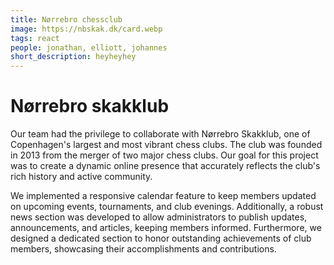 ```yaml
---
title: Nørrebro chessclub
image: https://nbskak.dk/card.webp
tags: react
people: jonathan, elliott, johannes
short_description: heyheyhey
---
```


# Nørrebro skakklub

Our team had the privilege to collaborate with Nørrebro Skakklub, one of Copenhagen's largest and most vibrant chess clubs. The club was founded in 2013 from the merger of two major chess clubs. Our goal for this project was to create a dynamic online presence that accurately reflects the club's rich history and active community.

We implemented a responsive calendar feature to keep members updated on upcoming events, tournaments, and club evenings. Additionally, a robust news section was developed to allow administrators to publish updates, announcements, and articles, keeping members informed. Furthermore, we designed a dedicated section to honor outstanding achievements of club members, showcasing their accomplishments and contributions.
